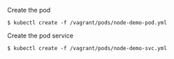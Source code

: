 
Create the pod

	$ kubectl create -f /vagrant/pods/node-demo-pod.yml

Create the pod service

	$ kubectl create -f /vagrant/pods/node-demo-svc.yml
